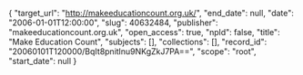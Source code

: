 {
  "target_url": "http://makeeducationcount.org.uk/", 
  "end_date": null, 
  "date": "2006-01-01T12:00:00", 
  "slug": 40632484, 
  "publisher": "makeeducationcount.org.uk", 
  "open_access": true, 
  "npld": false, 
  "title": "Make Education Count", 
  "subjects": [], 
  "collections": [], 
  "record_id": "20060101T120000/BqIt8pnitlnu9NKgZkJ7PA==", 
  "scope": "root", 
  "start_date": null
}

